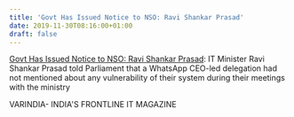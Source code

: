 ```yaml
---
title: 'Govt Has Issued Notice to NSO: Ravi Shankar Prasad'
date: 2019-11-30T08:16:00+01:00
draft: false
---
```


[Govt Has Issued Notice to NSO: Ravi Shankar Prasad](https://varindia.com/news/govt-has-issued-notice-to-nso-ravi-shankar-prasad#.XeIXUqtA5nQ.blogger): IT Minister Ravi Shankar Prasad told Parliament that a WhatsApp CEO-led delegation had not mentioned about any vulnerability of their system during their meetings with the ministry  
  
VARINDIA- INDIA'S FRONTLINE IT MAGAZINE